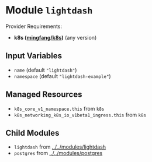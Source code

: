 
# Module `lightdash`

Provider Requirements:
* **k8s ([mingfang/k8s](https://registry.terraform.io/providers/mingfang/k8s/latest))** (any version)

## Input Variables
* `name` (default `"lightdash"`)
* `namespace` (default `"lightdash-example"`)

## Managed Resources
* `k8s_core_v1_namespace.this` from `k8s`
* `k8s_networking_k8s_io_v1beta1_ingress.this` from `k8s`

## Child Modules
* `lightdash` from [../../modules/lightdash](../../modules/lightdash)
* `postgres` from [../../modules/postgres](../../modules/postgres)

